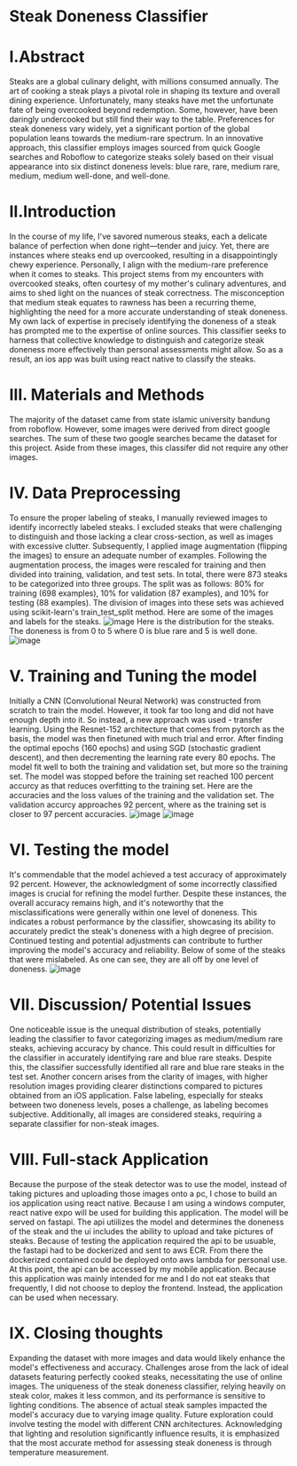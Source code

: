 # Steak Doneness Classifier
# I.Abstract
Steaks are a global culinary delight, with millions consumed annually. The art of cooking a steak plays a pivotal role in shaping its texture and overall dining experience. Unfortunately, many steaks have met the unfortunate fate of being overcooked beyond redemption. Some, however, have been daringly undercooked but still find their way to the table. Preferences for steak doneness vary widely, yet a significant portion of the global population leans towards the medium-rare spectrum. In an innovative approach, this classifier employs images sourced from quick Google searches and Roboflow to categorize steaks solely based on their visual appearance into six distinct doneness levels: blue rare, rare, medium rare, medium, medium well-done, and well-done.
# II.Introduction
In the course of my life, I've savored numerous steaks, each a delicate balance of perfection when done right—tender and juicy. Yet, there are instances where steaks end up overcooked, resulting in a disappointingly chewy experience. Personally, I align with the medium-rare preference when it comes to steaks. This project stems from my encounters with overcooked steaks, often courtesy of my mother's culinary adventures, and aims to shed light on the nuances of steak correctness. The misconception that medium steak equates to rawness has been a recurring theme, highlighting the need for a more accurate understanding of steak doneness. My own lack of expertise in precisely identifying the doneness of a steak has prompted me to the expertise of online sources. This classifier seeks to harness that collective knowledge to distinguish and categorize steak doneness more effectively than personal assessments might allow. So as a result, an ios app was built using react native to classify the steaks.
# III. Materials and Methods
The majority of the dataset came from state islamic university bandung from roboflow. However, some images were derived from direct google searches. The sum of these two google searches became the dataset for this project. Aside from these images, this classifer did not require any other images. 
# IV. Data Preprocessing
To ensure the proper labeling of steaks, I manually reviewed images to identify incorrectly labeled steaks. I excluded steaks that were challenging to distinguish and those lacking a clear cross-section, as well as images with excessive clutter. Subsequently, I applied image augmentation (flipping the images) to ensure an adequate number of examples. Following the augmentation process, the images were rescaled for training and then divided into training, validation, and test sets. In total, there were 873 steaks to be categorized into three groups. The split was as follows: 80% for training (698 examples), 10% for validation (87 examples), and 10% for testing (88 examples). The division of images into these sets was achieved using scikit-learn's train_test_split method.
Here are some of the images and labels for the steaks. 
![image](https://github.com/XNickyChenX2022/Steak-doneness-detector/assets/115733348/82b685b0-7541-4672-9cba-14bbed622fb4)
Here is the distribution for the steaks. The doneness is from 0 to 5 where 0 is blue rare and 5 is well done.
![image](https://github.com/XNickyChenX2022/Steak-doneness-detector/assets/115733348/09dd4215-677e-4645-a2c7-292853ee0120)
# V. Training and Tuning the model
Initially a CNN (Convolutional Neural Network) was constructed from scratch to train the model. However, it took far too long and did not have enough depth into it. So instead, a new approach was used - transfer learning. Using the Resnet-152 architecture that comes from pytorch as the basis, the model was then finetuned with much trial and error. After finding the optimal epochs (160 epochs) and using SGD (stochastic gradient descent), and then decrementing the learning rate every 80 epochs. The model fit well to both the training and validation set, but more so the training set. The model was stopped before the training set reached 100 percent accurcy as that reduces overfitting to the training set.
Here are the accuracies and the loss values of the training and the validation set. The validation accurcy approaches 92 percent, where as the training set is closer to 97 percent accuracies.
![image](https://github.com/XNickyChenX2022/Steak-doneness-detector/assets/115733348/8beaa85e-42ff-4865-a9a3-5c1ea30057ed)
![image](https://github.com/XNickyChenX2022/Steak-doneness-detector/assets/115733348/69e04e57-11d0-4062-a0e2-7eb69b3486e1)
# VI. Testing the model
It's commendable that the model achieved a test accuracy of approximately 92 percent. However, the acknowledgment of some incorrectly classified images is crucial for refining the model further. Despite these instances, the overall accuracy remains high, and it's noteworthy that the misclassifications were generally within one level of doneness. This indicates a robust performance by the classifier, showcasing its ability to accurately predict the steak's doneness with a high degree of precision. Continued testing and potential adjustments can contribute to further improving the model's accuracy and reliability. Below of some of the steaks that were mislabeled. As one can see, they are all off by one level of doneness.
![image](https://github.com/XNickyChenX2022/Steak-doneness-detector/assets/115733348/481d6a81-2a18-404c-8914-e02381106e36)

# VII. Discussion/ Potential Issues
One noticeable issue is the unequal distribution of steaks, potentially leading the classifier to favor categorizing images as medium/medium rare steaks, achieving accuracy by chance. This could result in difficulties for the classifier in accurately identifying rare and blue rare steaks. Despite this, the classifier successfully identified all rare and blue rare steaks in the test set. Another concern arises from the clarity of images, with higher resolution images providing clearer distinctions compared to pictures obtained from an iOS application. False labeling, especially for steaks between two doneness levels, poses a challenge, as labeling becomes subjective. Additionally, all images are considered steaks, requiring a separate classifier for non-steak images.

# VIII. Full-stack Application
Because the purpose of the steak detector was to use the model, instead of taking pictures and uploading those images onto a pc, I chose to build an ios application using react native. Because I am using a windows computer, react native expo will be used for building this application. The model will be served on fastapi. The api utiilizes the model and determines the doneness of the steak and the ui includes the ability to upload and take pictures of steaks. Because of testing the application required the api to be usuable, the fastapi had to be dockerized and sent to aws ECR. From there the dockerized contained could be deployed onto aws lambda for personal use. At this point, the api can be accessed by my mobile application. Because this application was mainly intended for me and I do not eat steaks that frequently, I did not choose to deploy the frontend. Instead, the application can be used when necessary.

# IX. Closing thoughts
Expanding the dataset with more images and data would likely enhance the model's effectiveness and accuracy. Challenges arose from the lack of ideal datasets featuring perfectly cooked steaks, necessitating the use of online images. The uniqueness of the steak doneness classifier, relying heavily on steak color, makes it less common, and its performance is sensitive to lighting conditions. The absence of actual steak samples impacted the model's accuracy due to varying image quality. Future exploration could involve testing the model with different CNN architectures. Acknowledging that lighting and resolution significantly influence results, it is emphasized that the most accurate method for assessing steak doneness is through temperature measurement.





